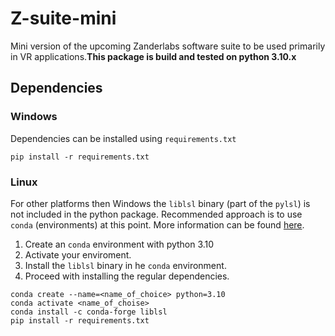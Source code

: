 # Z-suite-mini

Mini version of the upcoming Zanderlabs software suite to be used primarily in VR applications.**This package is build and tested on python 3.10.x**

## Dependencies

### Windows

Dependencies can be installed using `requirements.txt`

``` shell
pip install -r requirements.txt
```

### Linux

For other platforms then Windows the `liblsl` binary (part of the `pylsl`) is not included in the python package. Recommended approach is to use `conda` (environments) at this point. More information can be found [here](https://docs.conda.io/projects/conda/en/latest/index.html).

1. Create an `conda` environment with python 3.10
2. Activate your enviroment.
3. Install the `liblsl` binary in he `conda` environment.
4. Proceed with installing the regular dependencies.

```shell
conda create --name=<name_of_choice> python=3.10
conda activate <name_of_choise>
conda install -c conda-forge liblsl
pip install -r requirements.txt
```
